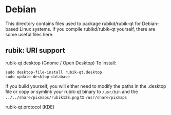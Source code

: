 
Debian
====================
This directory contains files used to package rubikd/rubik-qt
for Debian-based Linux systems. If you compile rubikd/rubik-qt yourself, there are some useful files here.

## rubik: URI support ##


rubik-qt.desktop  (Gnome / Open Desktop)
To install:

	sudo desktop-file-install rubik-qt.desktop
	sudo update-desktop-database

If you build yourself, you will either need to modify the paths in
the .desktop file or copy or symlink your rubik-qt binary to `/usr/bin`
and the `../../share/pixmaps/rubik128.png` to `/usr/share/pixmaps`

rubik-qt.protocol (KDE)

